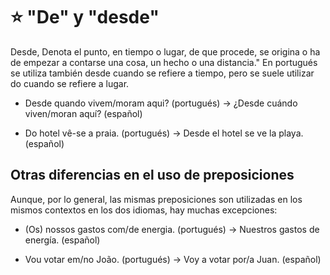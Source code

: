 # :star:  "De" y "desde"

Desde, Denota el punto, en tiempo o lugar, de que procede, se origina o ha de empezar a contarse una cosa, un hecho o una distancia." En portugués se utiliza también desde cuando se refiere a tiempo, pero se suele utilizar do cuando se refiere a lugar.

- Desde quando vivem/moram aqui? (portugués) -> ¿Desde cuándo viven/moran aquí? (español)

- Do hotel vê-se a praia. (portugués) -> Desde el hotel se ve la playa. (español)

## Otras diferencias en el uso de preposiciones

Aunque, por lo general, las mismas preposiciones son utilizadas en los mismos contextos en los dos idiomas, hay muchas excepciones:

- (Os) nossos gastos com/de energia. (portugués) -> Nuestros gastos de energía. (español)

- Vou votar em/no João. (portugués) -> Voy a votar por/a Juan. (español)
